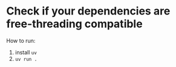 # Check if your dependencies are free-threading compatible

How to run:
1. install `uv`
2. `uv run .`